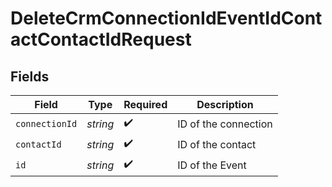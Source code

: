 # DeleteCrmConnectionIdEventIdContactContactIdRequest


## Fields

| Field                | Type                 | Required             | Description          |
| -------------------- | -------------------- | -------------------- | -------------------- |
| `connectionId`       | *string*             | :heavy_check_mark:   | ID of the connection |
| `contactId`          | *string*             | :heavy_check_mark:   | ID of the contact    |
| `id`                 | *string*             | :heavy_check_mark:   | ID of the Event      |